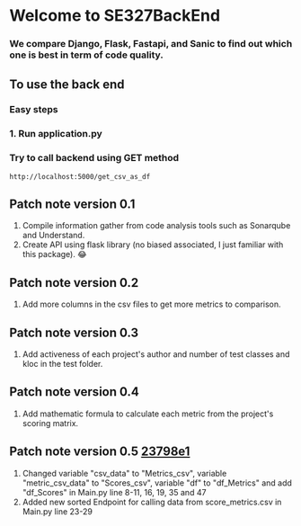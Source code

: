 # Welcome to SE327BackEnd
### We compare Django, Flask, Fastapi, and Sanic to find out which one is best in term of code quality.
## To use the back end
### Easy steps
### 1. Run application.py
### Try to call backend using GET method
```
http://localhost:5000/get_csv_as_df
```
## Patch note version 0.1
1. Compile information gather from code analysis tools such as Sonarqube and Understand.
2. Create API using flask library (no biased associated, I just familiar with this package). :joy:

## Patch note version 0.2
1. Add more columns in the csv files to get more metrics to comparison.

## Patch note version 0.3
1. Add activeness of each project's author and number of test classes and kloc in the test folder.

## Patch note version 0.4
1. Add mathematic formula to calculate each metric from the project's scoring matrix.

## Patch note version 0.5 [23798e1](https://github.com/953327-Project/BackEnd/commit/23798e1055871504d46bad306b479f4f602d8c8e)
1. Changed variable "csv_data" to "Metrics_csv", variable "metric_csv_data" to "Scores_csv", variable "df" to "df_Metrics" and add "df_Scores" in Main.py line 8-11, 16, 19, 35 and 47
2. Added new sorted Endpoint for calling data from score_metrics.csv in Main.py line 23-29

